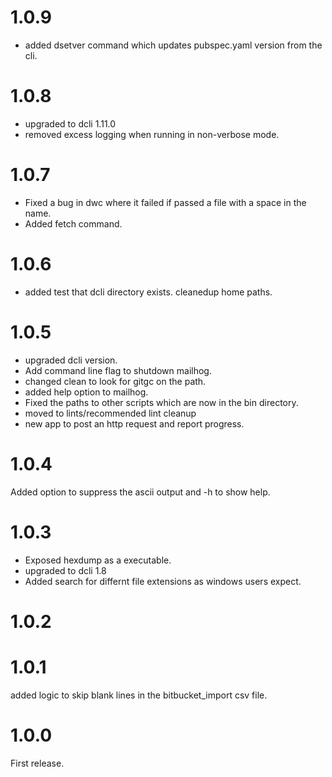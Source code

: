 # 1.0.9
 - added dsetver command which updates pubspec.yaml version from the cli.

# 1.0.8
- upgraded to dcli 1.11.0
- removed excess logging when running in non-verbose mode.

# 1.0.7
- Fixed a bug in dwc where it failed if passed a file with a space in the name.
- Added fetch command.

# 1.0.6
- added test that dcli directory exists. cleanedup home paths.

# 1.0.5
- upgraded dcli version.
- Add command line flag to shutdown mailhog.
- changed clean to look for gitgc on the path.
- added help option to mailhog.
- Fixed the paths to other scripts which are now in the bin directory.
- moved to lints/recommended lint cleanup
- new app to post an http request and report progress.

# 1.0.4
Added option to suppress the ascii output and -h to show help.


# 1.0.3
* Exposed hexdump as a executable.
* upgraded to dcli 1.8
* Added search for differnt file extensions as windows users expect.

# 1.0.2

# 1.0.1
added logic to skip blank lines in the bitbucket_import csv file.

# 1.0.0
First release.
